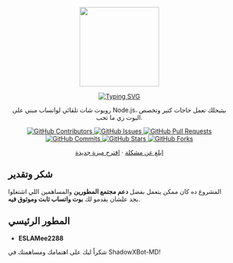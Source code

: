 <p align="center">
 <img width="180px" src="https://i.ibb.co/rQnbMPF/img6.jpg" align="center"/>
 <div align="center">
<a href="https://git.io/typing-svg"><img src="https://readme-typing-svg.demolab.com?font=Fira+Code&size=30&pause=1000&center=true&vCenter=true&width=435&lines=%C2%A7h%C3%A5%C3%90%C3%B0w%C3%97%C3%9F%C3%B0%E2%80%A0-M%C3%90" alt="Typing SVG" /></a> 
</div>

<p align="center">روبوت شات تلقائي لواتساب مبني على Node.js، بيتيحلك تعمل حاجات كتير وتخصص البوت زي ما تحب.</p>
</p>

<p align="center">
  <a href="https://github.com/ESLAMee2288/ShadowXBot-MD/graphs/contributors">
    <img alt="GitHub Contributors" src="https://img.shields.io/github/contributors/ESLAMee2288/ShadowXBot-MD?style=for-the-badge" />
  </a>
  <a href="https://github.com/ESLAMee2288/ShadowXBot-MD/issues">
    <img alt="GitHub Issues" src="https://img.shields.io/github/issues/ESLAMee2288/ShadowXBot-MD?style=for-the-badge" />
  </a>
  <a href="https://github.com/ESLAMee2288/ShadowXBot-MD/pulls">
    <img alt="GitHub Pull Requests" src="https://img.shields.io/github/issues-pr/ESLAMee2288/ShadowXBot-MD?style=for-the-badge" />
  </a>
  <a href="https://github.com/ESLAMee2288/ShadowXBot-MD/commits">
    <img alt="GitHub Commits" src="https://img.shields.io/github/commit-activity/m/ESLAMee2288/ShadowXBot-MD?style=for-the-badge" />
  </a>
  <a href="https://github.com/ESLAMee2288/ShadowXBot-MD">
    <img alt="GitHub Stars" src="https://img.shields.io/github/stars/ESLAMee2288/ShadowXBot-MD?style=for-the-badge" />
  </a>
  <a href="https://github.com/ESLAMee2288/ShadowXBot-MD/fork">
    <img alt="GitHub Forks" src="https://img.shields.io/github/forks/ESLAMee2288/ShadowXBot-MD?style=for-the-badge" />
  </a>
</p>

<p align="center">
  <a href="https://github.com/ESLAMee2288/ShadowXBot-MD/issues/new?assignees=&labels=Bug">ابلغ عن مشكلة</a>
  ·
  <a href="https://github.com/ESLAMee2288/ShadowXBot-MD/issues/new?assignees=&labels=Enhancement">اقترح ميزة جديدة</a>
</p>

## شكر وتقدير

المشروع ده كان ممكن يتعمل بفضل **دعم مجتمع المطورين** والمساهمين اللي اشتغلوا بجد علشان يقدمو لك **بوت واتساب ثابت وموثوق فيه**.

## المطور الرئيسي

- **ESLAMee2288**

شكراً ليك على اهتمامك ومساهمتك في ShadowXBot-MD!
